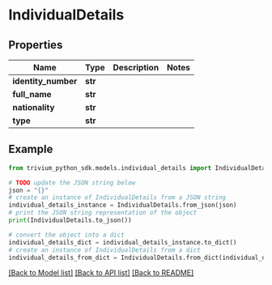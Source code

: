 # IndividualDetails


## Properties

Name | Type | Description | Notes
------------ | ------------- | ------------- | -------------
**identity_number** | **str** |  | 
**full_name** | **str** |  | 
**nationality** | **str** |  | 
**type** | **str** |  | 

## Example

```python
from trivium_python_sdk.models.individual_details import IndividualDetails

# TODO update the JSON string below
json = "{}"
# create an instance of IndividualDetails from a JSON string
individual_details_instance = IndividualDetails.from_json(json)
# print the JSON string representation of the object
print(IndividualDetails.to_json())

# convert the object into a dict
individual_details_dict = individual_details_instance.to_dict()
# create an instance of IndividualDetails from a dict
individual_details_from_dict = IndividualDetails.from_dict(individual_details_dict)
```
[[Back to Model list]](../README.md#documentation-for-models) [[Back to API list]](../README.md#documentation-for-api-endpoints) [[Back to README]](../README.md)


